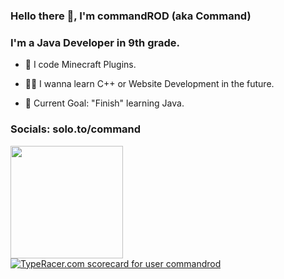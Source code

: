 ### Hello there 👋, I'm  commandROD (aka Command)

### I'm a Java Developer in 9th grade.

 - 🤖 I code Minecraft Plugins.

 - 👨‍🎓 I wanna learn C++ or Website Development in the future.

 - 🥅 Current Goal: "Finish" learning Java.

### Socials: solo.to/command

<img height="180em" src="https://github-readme-stats.vercel.app/api?username=commandrod&show_icons=true&hide_border=true&&count_private=true&include_all_commits=true&theme=dracula"/>
<a href="https://data.typeracer.com/pit/profile?user=commandrod&universe=music&ref=badge" target="_top"><img src="https://data.typeracer.com/misc/badge?user=commandrod" border="0" alt="TypeRacer.com scorecard for user commandrod"/></a>
